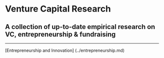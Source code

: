 # Venture Capital Research 
## A collection of up-to-date empirical research on VC, entrepreneurship &amp; fundraising
---

[Entrepreneurship and Innovation] (../entrepreneurship.md)

